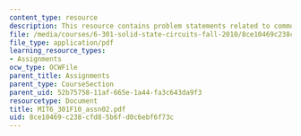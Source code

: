 ```yaml
---
content_type: resource
description: This resource contains problem statements related to common emitter amplifier.
file: /media/courses/6-301-solid-state-circuits-fall-2010/8ce10469c238cfd85b6fd0c6ebf6f73c_MIT6_301F10_assn02.pdf
file_type: application/pdf
learning_resource_types:
- Assignments
ocw_type: OCWFile
parent_title: Assignments
parent_type: CourseSection
parent_uid: 52b75758-11af-665e-1a44-fa3c643da9f3
resourcetype: Document
title: MIT6_301F10_assn02.pdf
uid: 8ce10469-c238-cfd8-5b6f-d0c6ebf6f73c
---
```

